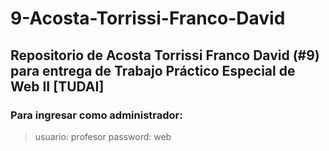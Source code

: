 # 9-Acosta-Torrissi-Franco-David #

## Repositorio de Acosta Torrissi Franco David (#9) para entrega de Trabajo Práctico Especial de Web II [TUDAI] ##

### Para ingresar como administrador: ###

>usuario: profesor
>password: web
